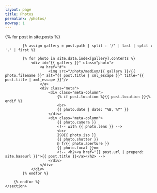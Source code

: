 ```yaml
---
layout: page
title: Photos
permalink: /photos/
nowrap: 1
---
```


<div class="index">
    <section id="gallery" class="gallery">
        {% for post in site.posts %}

            {% assign gallery = post.path | split : '/' | last | split : '.' | first %}

            {% for photo in site.data.index[gallery].contents %}
                <div id="{{ gallery }}" class="photo">
                    <a href="#">
                        <img src="/photo/medium/{{ gallery }}/{{ photo.filename }}" alt="{{ post.title | xml_escape }}" title="{{ post.title | xml_escape }}"/>
                    </a>
                    <div class="meta">
                        <div class="meta-column">
                            {% if post.location %}{{ post.location }}{% endif %}
                            <br>
                            {{ photo.date | date: "%B, %Y" }}
                        </div>
                        <div class="meta-column">
                            {{ photo.camera }}
                            <!-- with {{ photo.lens }} -->
                            <br>
                            ISO{{ photo.iso }}
                            {{ photo.shutter }}
                            @ f/{{ photo.aperture }}
                            {{ photo.focal }}mm
                            <!-- <h2><a href="{{ post.url | prepend: site.baseurl }}">{{ post.title }}</a></h2> -->
                        </div>
                    </div>
                </div>
            {% endfor %}

        {% endfor %}
    </section>
</div>

